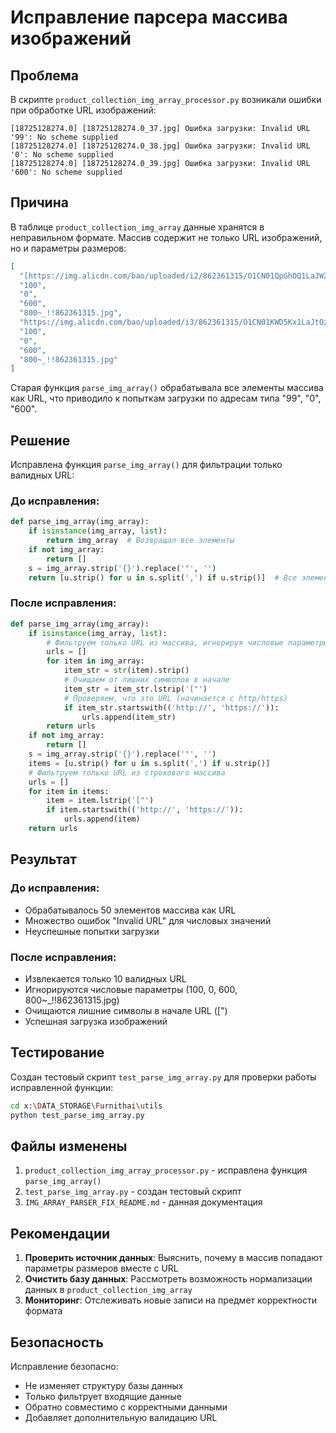 # Исправление парсера массива изображений

## Проблема

В скрипте `product_collection_img_array_processor.py` возникали ошибки при обработке URL изображений:

```
[18725128274.0] [18725128274.0_37.jpg] Ошибка загрузки: Invalid URL '99': No scheme supplied
[18725128274.0] [18725128274.0_38.jpg] Ошибка загрузки: Invalid URL '0': No scheme supplied
[18725128274.0] [18725128274.0_39.jpg] Ошибка загрузки: Invalid URL '600': No scheme supplied
```

## Причина

В таблице `product_collection_img_array` данные хранятся в неправильном формате. Массив содержит не только URL изображений, но и параметры размеров:

```json
[
  "[https://img.alicdn.com/bao/uploaded/i2/862361315/O1CN01QpGhOQ1LaJW2PD6L4~crop",
  "100",
  "0", 
  "600",
  "800~_!!862361315.jpg",
  "https://img.alicdn.com/bao/uploaded/i3/862361315/O1CN01KWD5Kx1LaJtOzhBC8~crop",
  "100",
  "0",
  "600",
  "800~_!!862361315.jpg"
]
```

Старая функция `parse_img_array()` обрабатывала все элементы массива как URL, что приводило к попыткам загрузки по адресам типа "99", "0", "600".

## Решение

Исправлена функция `parse_img_array()` для фильтрации только валидных URL:

### До исправления:
```python
def parse_img_array(img_array):
    if isinstance(img_array, list):
        return img_array  # Возвращал все элементы
    if not img_array:
        return []
    s = img_array.strip('{}').replace('"', '')
    return [u.strip() for u in s.split(',') if u.strip()]  # Все элементы
```

### После исправления:
```python
def parse_img_array(img_array):
    if isinstance(img_array, list):
        # Фильтруем только URL из массива, игнорируя числовые параметры
        urls = []
        for item in img_array:
            item_str = str(item).strip()
            # Очищаем от лишних символов в начале
            item_str = item_str.lstrip('["')
            # Проверяем, что это URL (начинается с http/https)
            if item_str.startswith(('http://', 'https://')):
                urls.append(item_str)
        return urls
    if not img_array:
        return []
    s = img_array.strip('{}').replace('"', '')
    items = [u.strip() for u in s.split(',') if u.strip()]
    # Фильтруем только URL из строкового массива
    urls = []
    for item in items:
        item = item.lstrip('["')
        if item.startswith(('http://', 'https://')):
            urls.append(item)
    return urls
```

## Результат

### До исправления:
- Обрабатывалось 50 элементов массива как URL
- Множество ошибок "Invalid URL" для числовых значений
- Неуспешные попытки загрузки

### После исправления:
- Извлекается только 10 валидных URL
- Игнорируются числовые параметры (100, 0, 600, 800~_!!862361315.jpg)
- Очищаются лишние символы в начале URL ([")
- Успешная загрузка изображений

## Тестирование

Создан тестовый скрипт `test_parse_img_array.py` для проверки работы исправленной функции:

```bash
cd x:\DATA_STORAGE\Furnithai\utils
python test_parse_img_array.py
```

## Файлы изменены

1. `product_collection_img_array_processor.py` - исправлена функция `parse_img_array()`
2. `test_parse_img_array.py` - создан тестовый скрипт
3. `IMG_ARRAY_PARSER_FIX_README.md` - данная документация

## Рекомендации

1. **Проверить источник данных**: Выяснить, почему в массив попадают параметры размеров вместе с URL
2. **Очистить базу данных**: Рассмотреть возможность нормализации данных в `product_collection_img_array`
3. **Мониторинг**: Отслеживать новые записи на предмет корректности формата

## Безопасность

Исправление безопасно:
- Не изменяет структуру базы данных
- Только фильтрует входящие данные
- Обратно совместимо с корректными данными
- Добавляет дополнительную валидацию URL